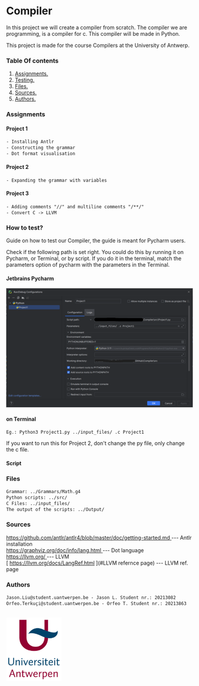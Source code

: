 # Compiler
In this project we will create a compiler from scratch. The compiler we are programming, 
is a compiler for c. This compiler will be made in Python.

This project is made for the course Compilers at the University of Antwerp.

### Table Of contents
1. [ Assignments. ](#assign)
2. [ Testing. ](#testing)
3. [ Files. ](#dir)
4. [ Sources. ](#sources)
5. [ Authors. ](#authors)

<a name="assign"></a>
### Assignments

#### Project 1
    - Installing Antlr
    - Constructing the grammar
    - Dot format visualisation

#### Project 2
    - Expanding the grammar with variables

#### Project 3
    - Adding comments "//" and multiline comments "/**/"
    - Convert C -> LLVM

<a name="testing"></a>
### How to test?
Guide on how to test our Compiler, the guide is meant for Pycharm users.

Check if the following path is set right. You could do this by running it on Pycharm, or Terminal, or by script.
If you do it in the terminal, match the parameters option of pycharm with the parameters in the Terminal.
#### Jetbrains Pycharm
<img src="Pictures/config.png" alt="drawing" style="width:600px;"></img>

#### on Terminal
    Eg.: Python3 Project1.py ../input_files/ .c Project1

If you want to run this for Project 2, don't change the py file, only change the c file. 
    
#### Script
    

<a name="dir"></a>
### Files
    Grammar: ../Grammars/Math.g4
    Python scripts: ../src/
    C Files: ../input_files/
    The output of the scripts: ../Output/

<a name="sources"></a>
### Sources
[ https://github.com/antlr/antlr4/blob/master/doc/getting-started.md ](#Antlr) --- Antlr installation  
[ https://graphviz.org/doc/info/lang.html ](#Dot_language) --- Dot language   
[ https://llvm.org/ ](#LLVM) --- LLVM  
[ https://llvm.org/docs/LangRef.html ](#LLVM refernce page) --- LLVM ref. page

<a name="authors"></a>
### Authors
    Jason.Liu@student.uantwerpen.be - Jason L. Student nr.: 20213082
    Orfeo.Terkuçi@student.uantwerpen.be - Orfeo T. Student nr.: 20213863



<br>
<img src="Pictures/UA.png" alt="drawing" style="width:150px;"/>